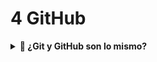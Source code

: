 # 4 GitHub

<details>
  <summary><strong>📘 ¿Git y GitHub son lo mismo?</strong></summary>
  
  - **Git** es un sistema de control de versiones local.
  - **GitHub** es una plataforma en la nube para alojar repositorios Git y facilitar la colaboración.

    <img src="https://i.ytimg.com/vi/4K7NJPvsVDo/hq720.jpg?sqp=-oaymwEhCK4FEIIDSFryq4qpAxMIARUAAAAAGAElAADIQj0AgKJD&rs=AOn4CLCIPFkBGsEWlPB-fogV5IVvCyGImw" width="400"/>
</details>
